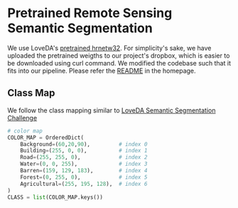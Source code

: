 # Pretrained Remote Sensing Semantic Segmentation

We use LoveDA's [pretrained hrnetw32](https://drive.google.com/drive/folders/1xFn1d8a4Hv4il52hLCzjEy_TY31RdRtg?usp=sharing). For simplicity's sake, we have uploaded the pretrained weigths to our project's dropbox, which is easier to be downloaded using curl command. We modified the codebase such that it fits into our pipeline. Please refer the [README](https://github.com/DoubleY-BEGC2024/RSGuidedDiffusion/tree/main#) in the homepage.

## Class Map

We follow the class mapping similar to [LoveDA Semantic Segmentation Challenge](https://github.com/Junjue-Wang/LoveDA/tree/master/Semantic_Segmentation)

```python
# color map
COLOR_MAP = OrderedDict(
    Background=(60,20,90),         # index 0
    Building=(255, 0, 0),          # index 1
    Road=(255, 255, 0),            # index 2
    Water=(0, 0, 255),             # index 3
    Barren=(159, 129, 183),        # index 4
    Forest=(0, 255, 0),            # index 5
    Agricultural=(255, 195, 128),  # index 6
)
CLASS = list(COLOR_MAP.keys())
```
